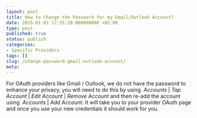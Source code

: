 ```yaml
---
layout: post
title: How to Change the Password for my Gmail/Outlook Account?
date: 2015-01-01 17:35:28.000000000 +02:00
type: post
published: true
status: publish
categories:
- Specific Providers
tags: []
slug: /change-password-gmail-outlook-account/
meta:
---
```


For OAuth providers like Gmail / Outlook, we do not have the password to enhance your privacy, you will need to do this by using  *Accounts* \| *Tap Account* \| *Edit Account* \| *Remove Account* and then re-add the account using  *Accounts* \| *Add Account*. It will take you to your provider OAuth page and once you use your new credentials it should work for you.